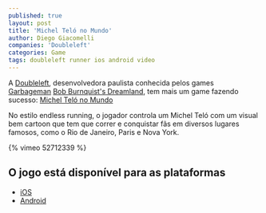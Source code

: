 ```yaml
---
published: true
layout: post
title: 'Michel Teló no Mundo'
author: Diego Giacomelli
companies: 'Doubleleft'
categories: Game
tags: doubleleft runner ios android video 
---
```

A [Doubleleft](https://www.facebook.com/doubleleft), desenvolvedora paulista conhecida pelos games [Garbageman](http://doubleleft.com/garbageman/) [Bob Burnquist's Dreamland](http://bbdreamland.com/), tem mais um game fazendo sucesso: [Michel Teló no Mundo](http://playmicheltelo.com/)

No estilo endless running, o jogador controla um Michel Teló com um visual bem cartoon que tem que correr e conquistar fãs em diversos lugares famosos, como o Rio de Janeiro, Paris e Nova York.

{% vimeo 52712339 %}
## O jogo está disponível para as plataformas

* [iOS](https://itunes.apple.com/app/michel-telo-no-mundo/id592034934?ls=1&amp;mt=8)
* [Android](https://play.google.com/store/apps/details?id=com.doubleleft.teloworld)
